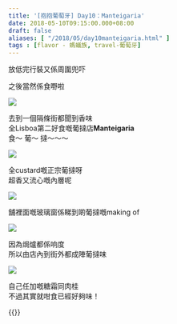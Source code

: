 ```yaml
---
title: '[抱抱葡萄牙] Day10：Manteigaria'
date: 2018-05-10T09:15:00.000+08:00
draft: false
aliases: [ "/2018/05/day10manteigaria.html" ]
tags : [flavor - 螞蟻族, travel-葡萄牙]
---
```


放低完行裝又係周圍兜吓

之後當然係食嘢啦  

![](/images/portugal10c.jpg)

去到一個隔條街都聞到香味  
全Lisboa第二好食嘅葡撻店**Manteigaria**  
食～ 葡～ 撻～～～  

![](/images/portugal10c1.jpg)

全custard嘅正宗葡撻呀  
超香又流心嘅內層呢  

![](/images/portugal10c2.jpg)

舖裡面嘅玻璃窗係睇到啲葡撻嘅making of  

![](/images/portugal10c3.jpg)

因為焗爐都係响度  
所以由店內到街外都成陣葡撻味  

![](/images/portugal10c4.jpg)

自己任加嘅糖霜同肉桂  
不過其實就咁食已經好夠味！  
  

{{<portugal>}}  
